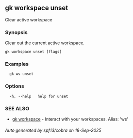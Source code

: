 ## gk workspace unset

Clear active workspace

### Synopsis

Clear out the current active workspace.

```
gk workspace unset [flags]
```

### Examples

```
  gk ws unset
```

### Options

```
  -h, --help   help for unset
```

### SEE ALSO

* [gk workspace](gk_workspace.md)	 - Interact with your workspaces. Alias: 'ws'

###### Auto generated by spf13/cobra on 18-Sep-2025
